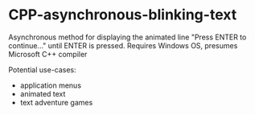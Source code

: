 # CPP-asynchronous-blinking-text
Asynchronous method for displaying the animated line "Press ENTER to continue..." until ENTER is pressed. Requires Windows OS, presumes Microsoft C++ compiler

Potential use-cases:
* application menus
* animated text
* text adventure games

